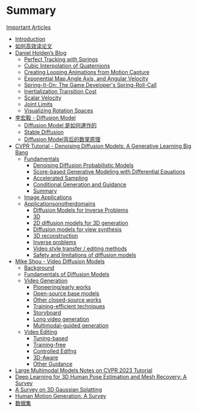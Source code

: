 # Summary

[Important Articles]()

- [Introduction](README.md)
- [如何高效读论文](./ReadPapers.md)
- [Daniel Holden’s Blog]()
  - [Perfect Tracking with Springs](DanielHolden’sBlog/PerfectTrackingwithSprings.md)
  - [Cubic Interpolation of Quaternions](DanielHolden’sBlog/CubicInterpolationofQuaternions.md)
  - [Creating Looping Animations from Motion Capture](DanielHolden’sBlog/CreatingLoopingAnimationsfromMotionCapture.md)
  - [Exponential Map,Angle Axis, and Angular Velocity](DanielHolden’sBlog/ExponentialMapAngleAxisandAngularVelocity.md)
  - [Spring-It-On: The Game Developer's Spring-Roll-Call](DanielHolden’sBlog/Spring-It-OnTheGameDeveloper'sSpring-Roll-Call.md)
  - [Inertialization Transition Cost](DanielHolden’sBlog/InertializationTransitionCost.md)
  - [Scalar Velocity](DanielHolden’sBlog/ScalarVelocity.md)
  - [Joint Limits](DanielHolden’sBlog/JointLimits.md)
  - [Visualizing Rotation Spaces](DanielHolden’sBlog/VisualizingRotationSpaces.md)
- [李宏毅 - Diffusion Model]()
  - [Diffusion Model 是如何運作的](李宏毅DiffusionModel/DiffusionModel.md)
  - [Stable Diffusion](李宏毅DiffusionModel/StableDiffusion.md)
  - [Diffusion Model背后的数掌原理](李宏毅DiffusionModel/DiffusionModel背后的数掌原理.md)
- [CVPR Tutorial - Denoising Diffusion Models: A Generative Learning Big Bang](diffusion-tutorial-part/Introduction.md)
  - [Fundamentals]()
    - [Denoising Diffusion Probabilistic Models](diffusion-tutorial-part/Fundamentals/DenoisingDiffusionProbabilisticModels.md)
    - [Score-based Generative Modeling with Differential Equations](diffusion-tutorial-part/Fundamentals/Score-basedGenerativeModelingwithDifferentialEquations.md)
    - [Accelerated Sampling](diffusion-tutorial-part/Fundamentals/AcceleratedSampling.md)
    - [Conditional Generation and Guidance](diffusion-tutorial-part/Fundamentals/ConditionalGenerationandGuidance.md)
    - [Summary](./diffusion-tutorial-part/Fundamentals/Summary.md)
  - [Image Applications](diffusion-tutorial-part/diffusiontutorialpart2.md)
  - [Applicationsonotherdomains]()
    - [Diffusion Models for Inverse Problems](diffusion-tutorial-part/Applicationsonotherdomains/DiffusionModelsforInverseProblems.md)
    - [3D](diffusion-tutorial-part/Applicationsonotherdomains/3D.md)
    - [2D diffusion models for 3D generation](diffusion-tutorial-part/Applicationsonotherdomains/2Ddiffusionmodelsfor3Dgeneration.md)
    - [Diffusion models for view synthesis](diffusion-tutorial-part/Applicationsonotherdomains/Diffusionmodelsforviewsynthesis.md)
    - [3D reconstruction](diffusion-tutorial-part/Applicationsonotherdomains/3Dreconstruction.md)
    - [Inverse problems](diffusion-tutorial-part/Applicationsonotherdomains/Inverseproblems.md)
    - [Video style transfer / editing methods](diffusion-tutorial-part/Applicationsonotherdomains/Videostyletransfer.md)
    - [Safety and limitations of diffusion models](diffusion-tutorial-part/Applicationsonotherdomains/Safetyandlimitationsofdiffusionmodels.md)
- [Mike Shou - Video Diffusion Models]()
  - [Background](MikeShou-VideoDiffusionModels/MikeShou.md)
  - [Fundamentals of Diffusion Models](MikeShou-VideoDiffusionModels/FundamentalsofDiffusionModels.md)
  - [Video Generation](MikeShou-VideoDiffusionModels/VideoGeneration.md)
    - [Pioneering/early works](MikeShou-VideoDiffusionModels/VideoGeneration/Pioneeringearlyworks.md)
    - [Open-source base models](MikeShou-VideoDiffusionModels/VideoGeneration/Open-sourcebasemodels.md)
    - [Other closed-source works](MikeShou-VideoDiffusionModels/VideoGeneration/Otherclosed-sourceworks.md)
    - [Training-efficient techniques](MikeShou-VideoDiffusionModels/VideoGeneration/Trainingefficienttechniques.md)
    - [Storyboard](MikeShou-VideoDiffusionModels/VideoGeneration/Storyboard.md)
    - [Long video generation](MikeShou-VideoDiffusionModels/VideoGeneration/Longvideogeneration.md)
    - [Multimodal-guided generation](MikeShou-VideoDiffusionModels/VideoGeneration/Multimodal-guidedgeneration.md)
  - [Video Editing](MikeShou-VideoDiffusionModels/VideoEditing.md)
    - [Tuning-based](MikeShou-VideoDiffusionModels/VideoEditing/Tuning-based.md)
    - [Training-free](MikeShou-VideoDiffusionModels/VideoEditing/Training-free.md)
    - [Controlled Edifng](MikeShou-VideoDiffusionModels/VideoEditing/ControlledEdifng.md)
    - [3D-Aware](MikeShou-VideoDiffusionModels/VideoEditing/3D-Aware.md)
    - [Other Guidance](MikeShou-VideoDiffusionModels/VideoEditing/OtherGuidance.md)
- [Large Multimodal Models Notes on CVPR 2023 Tutorial](LargeMultimodalModelsNotesonCVPR2023Tutorial.md)
- [Deep Learning for 3D Human Pose Estimation and Mesh Recovery: A Survey](HPE_HMR_Summary.md)
- [A Survey on 3D Gaussian Splatting](3D_Gaussian_Splatting.md)
- [Human Motion Generation: A Survey](HumanMotionGenerationSummary.md)
- [数据集](数据集.md)
  





